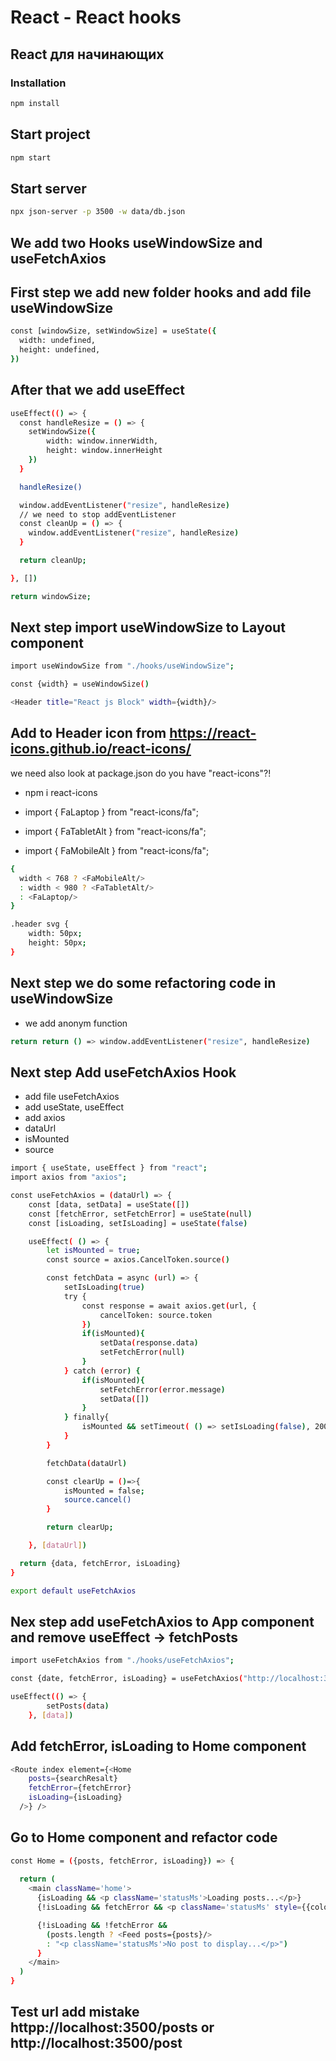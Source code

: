 # React - React hooks


## React для начинающих

### Installation

```bash
npm install
```

## Start project

```bash
npm start
```

## Start server

```bash
npx json-server -p 3500 -w data/db.json 
```

## We add  two Hooks useWindowSize and useFetchAxios

## First step we add new folder hooks and add file useWindowSize

```bash
const [windowSize, setWindowSize] = useState({
  width: undefined,
  height: undefined,
})

```
## After that we add useEffect

```bash
useEffect(() => {
  const handleResize = () => {
    setWindowSize({
        width: window.innerWidth,
        height: window.innerHeight
    })
  }

  handleResize()

  window.addEventListener("resize", handleResize) 
  // we need to stop addEventListener
  const cleanUp = () => {
    window.addEventListener("resize", handleResize)
  }

  return cleanUp;

}, [])

return windowSize;

```
## Next step import useWindowSize to Layout component 

```bash
import useWindowSize from "./hooks/useWindowSize";

const {width} = useWindowSize()

<Header title="React js Block" width={width}/>

```
## Add to Header icon from https://react-icons.github.io/react-icons/
we need also look at package.json do you have "react-icons"?! 
- npm i react-icons

- import { FaLaptop } from "react-icons/fa";
- import { FaTabletAlt } from "react-icons/fa";
- import { FaMobileAlt } from "react-icons/fa";

```bash
{
  width < 768 ? <FaMobileAlt/>
  : width < 980 ? <FaTabletAlt/>
  : <FaLaptop/>
}

.header svg {
    width: 50px;
    height: 50px;
}
```
## Next step we do some refactoring code in useWindowSize
- we add anonym function

```bash
return return () => window.addEventListener("resize", handleResize)

```
## Next step Add useFetchAxios Hook
- add file useFetchAxios
- add useState, useEffect
- add axios
- dataUrl
- isMounted
- source

```bash
import { useState, useEffect } from "react";
import axios from "axios";

const useFetchAxios = (dataUrl) => {
    const [data, setData] = useState([])
    const [fetchError, setFetchError] = useState(null)
    const [isLoading, setIsLoading] = useState(false)

    useEffect( () => {
        let isMounted = true;
        const source = axios.CancelToken.source()

        const fetchData = async (url) => {
            setIsLoading(true)
            try {
                const response = await axios.get(url, {
                    cancelToken: source.token
                })
                if(isMounted){
                    setData(response.data)
                    setFetchError(null)
                }
            } catch (error) {
                if(isMounted){
                    setFetchError(error.message)
                    setData([])
                }
            } finally{
                isMounted && setTimeout( () => setIsLoading(false), 2000)
            }
        }

        fetchData(dataUrl)

        const clearUp = ()=>{
            isMounted = false;
            source.cancel()
        }

        return clearUp;

    }, [dataUrl])

  return {data, fetchError, isLoading}
}

export default useFetchAxios

```
## Nex step add useFetchAxios to App component and remove useEffect -> fetchPosts

```bash
import useFetchAxios from "./hooks/useFetchAxios";

const {date, fetchError, isLoading} = useFetchAxios("http://localhost:3500/posts")

useEffect(() => {
		setPosts(data)
	}, [data])

```
## Add fetchError, isLoading to Home component

```bash
<Route index element={<Home 
    posts={searchResalt}
    fetchError={fetchError}
    isLoading={isLoading}
  />} />
```
## Go to Home component and refactor code

```bash
const Home = ({posts, fetchError, isLoading}) => {
  
  return (
    <main className='home'>
      {isLoading && <p className='statusMs'>Loading posts...</p>}
      {!isLoading && fetchError && <p className='statusMs' style={{color:"red"}}>{fetchError}</p>}

      {!isLoading && !fetchError && 
        (posts.length ? <Feed posts={posts}/>  
        : "<p className='statusMs'>No post to display...</p>")
      }
    </main>
  )
}

```
## Test url add mistake httpp://localhost:3500/posts or http://localhost:3500/post

